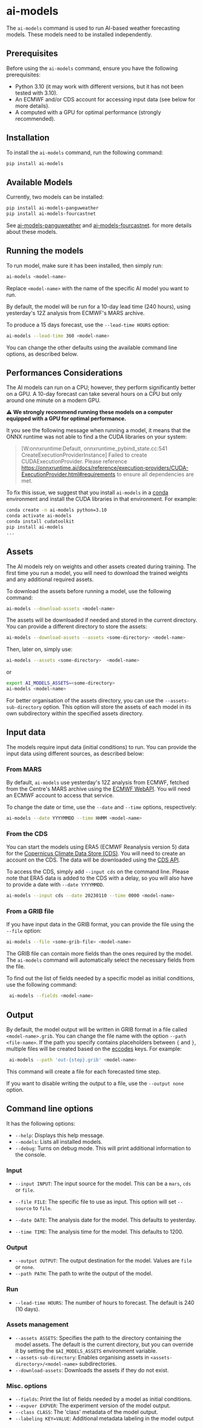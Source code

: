 # ai-models

The `ai-models` command is used to run AI-based weather forecasting models. These models need to be installed independently.

## Prerequisites

Before using the `ai-models` command, ensure you have the following prerequisites:

- Python 3.10 (it may work with different versions, but it has not been tested with 3.10).
- An ECMWF and/or CDS account for accessing input data (see below for more details).
- A computed with a GPU for optimal performance (strongly recommended).

## Installation

To install the `ai-models` command, run the following command:

```bash
pip install ai-models
```

## Available Models

Currently, two models can be installed:

```bash
pip install ai-models-panguweather
pip install ai-models-fourcastnet
```

See [ai-models-panguweather](https://github.com/ecmwf-lab/ai-models-panguweather) and [ai-models-fourcastnet](https://github.com/ecmwf-lab/ai-models-fourcastnet).
 for more details about these models.

## Running the models

To run model, make sure it has been installed, then simply run:

```bash
ai-models <model-name>
```

Replace `<model-name>` with the name of the specific AI model you want to run.

By default, the model will be run for a 10-day lead time (240 hours), using yesterday's 12Z analysis from ECMWF's MARS archive.

To produce a 15 days forecast, use the `--lead-time HOURS` option:

```bash
ai-models --lead-time 360 <model-name>
```

You can change the other defaults using the available command line options, as described below.

## Performances Considerations

The AI models can run on a CPU; however, they perform significantly better on a GPU. A 10-day forecast can take several hours on a CPU but only around one minute on a modern GPU.

:warning: **We strongly recommend running these models on a computer equipped with a GPU for optimal performance.**

It you see the following message when running a model, it means that the ONNX runtime was not able to find a the CUDA libraries on your system:
> [W:onnxruntime:Default, onnxruntime_pybind_state.cc:541 CreateExecutionProviderInstance] Failed to create CUDAExecutionProvider. Please reference <https://onnxruntime.ai/docs/reference/execution-providers/CUDA-ExecutionProvider.html#requirements> to ensure all dependencies are met.

To fix this issue, we suggest that you install `ai-models` in a [conda](https://docs.conda.io/en/latest/) environment and install the CUDA libraries in that environment. For example:

```bash
conda create -n ai-models python=3.10
conda activate ai-models
conda install cudatoolkit
pip install ai-models
...
```

## Assets

The AI models rely on weights and other assets created during training. The first time you run a model, you will need to download the trained weights and any additional required assets.

To download the assets before running a model, use the following command:

```bash
ai-models --download-assets <model-name>
```

The assets will be downloaded if needed and stored in the current directory. You can provide a different directory to store the assets:

```bash
ai-models --download-assets --assets <some-directory> <model-name>
```

Then, later on, simply use:

```bash
ai-models --assets <some-directory>  <model-name>
```

or

```bash
export AI_MODELS_ASSETS=<some-directory>
ai-models <model-name>
```

For better organisation of the assets directory, you can use the `--assets-sub-directory` option. This option will store the assets of each model in its own subdirectory within the specified assets directory.

## Input data

The models require input data (initial conditions) to run. You can provide the input data using different sources, as described below:

### From MARS

By default, `ai-models`  use yesterday's 12Z analysis from ECMWF, fetched from the Centre's MARS archive using the [ECMWF WebAPI](https://www.ecmwf.int/en/computing/software/ecmwf-web-api). You will need an ECMWF account to access that service.

To change the date or time, use the `--date` and `--time` options, respectively:

```bash
ai-models --date YYYYMMDD --time HHMM <model-name>
```

### From the CDS

You can start the models using ERA5 (ECMWF Reanalysis version 5) data for the [Copernicus Climate Data Store (CDS)](https://cds.climate.copernicus.eu/). You will need to create an account on the CDS. The data will be downloaded using the [CDS API](https://cds.climate.copernicus.eu/api-how-to).

To access the CDS, simply add `--input cds` on the command line. Please note that ERA5 data is added to the CDS with a delay, so you will also have to provide a date with `--date YYYYMMDD`.

```bash
ai-models --input cds --date 20230110 --time 0000 <model-name>
```

### From a GRIB file

If you have input data in the GRIB format, you can provide the file using the `--file` option:

```bash
ai-models --file <some-grib-file> <model-name>
```

The GRIB file can contain more fields than the ones required by the model. The `ai-models` command will automatically select the necessary fields from the file.

To find out the list of fields needed by a specific model as initial conditions, use the following command:

```bash
 ai-models --fields <model-name>
 ```

## Output

By default, the model output will be written in GRIB format in a file called `<model-name>.grib`. You can change the file name with the option `--path <file-name>`. If the path you specify contains placeholders between `{` and `}`, multiple files will be created based on the [eccodes](https://confluence.ecmwf.int/display/ECC) keys. For example:

```bash
 ai-models --path 'out-{step}.grib' <model-name>
 ```

This command will create a file for each forecasted time step.

If you want to disable writing the output to a file, use the `--output none` option.

## Command line options

It has the following options:

- `--help`: Displays this help message.
- `--models`: Lists all installed models.
- `--debug`: Turns on debug mode. This will print additional information to the console.

### Input

- `--input INPUT`: The input source for the model. This can be a `mars`, `cds` or `file`.
- `--file FILE`: The specific file to use as input. This option will set `--source` to `file`.

- `--date DATE`: The analysis date for the model. This defaults to yesterday.
- `--time TIME`: The analysis time for the model. This defaults to 1200.

### Output

- `--output OUTPUT`: The output destination for the model. Values are `file` or `none`.
- `--path PATH`: The path to write the output of the model.

### Run

- `--lead-time HOURS`: The number of hours to forecast. The default is 240 (10 days).

### Assets management

- `--assets ASSETS`: Specifies the path to the directory containing the model assets. The default is the current directory, but you can override it by setting the `$AI_MODELS_ASSETS` environment variable.
- `--assets-sub-directory`: Enables organising assets in `<assets-directory>/<model-name>` subdirectories.
- `--download-assets`: Downloads the assets if they do not exist.

### Misc. options

- `--fields`: Print the list of fields needed by a model as initial conditions.
- `--expver EXPVER`: The experiment version of the model output.
- `--class CLASS`: The 'class' metadata of the model output.
- `--labeling KEY=VALUE`: Additional metadata labeling in the model output